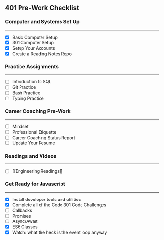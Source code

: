## 401 Pre-Work Checklist

### Computer and Systems Set Up
___
- [x] Basic Computer Setup
- [x] 301 Computer Setup
- [x] Setup Your Accounts
- [x] Create a Reading Notes Repo

### Practice Assignments
___
- [ ] Introduction to SQL
- [ ] Git Practice
- [ ] Bash Practice
- [ ] Typing Practice

### Career Coaching Pre-Work
--- 
- [ ] Mindset
- [ ] Professional Etiquette
- [ ] Career Coaching Status Report
- [ ] Update Your Resume

### Readings and Videos
___
- [ ] [[Engineering Readings]]

### Get Ready for Javascript
___
- [x]  Install developer  tools and utilities
- [x] Complete all of the Code 301 Code Challenges
- [ ] Callbacks
- [ ] Promises
- [ ] Async/Await
- [x] ES6 Classes
- [x] Watch: what the heck is the event loop anyway
